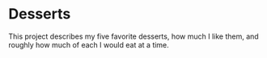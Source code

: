 # Desserts
This project describes my five favorite desserts, how much I like them, and roughly how much of each I would eat at a time. 
